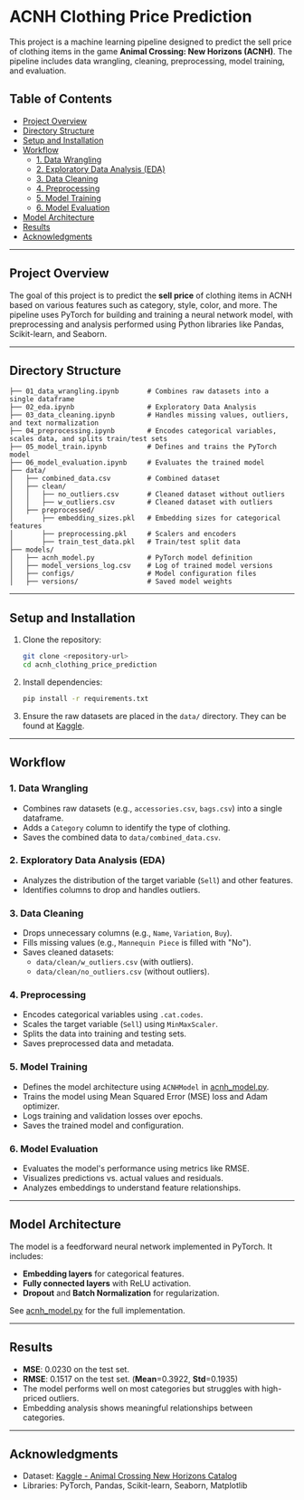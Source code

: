 # ACNH Clothing Price Prediction

This project is a machine learning pipeline designed to predict the sell price of clothing items in the game **Animal Crossing: New Horizons (ACNH)**. The pipeline includes data wrangling, cleaning, preprocessing, model training, and evaluation.

## Table of Contents
- [Project Overview](#project-overview)
- [Directory Structure](#directory-structure)
- [Setup and Installation](#setup-and-installation)
- [Workflow](#workflow)
  - [1. Data Wrangling](#1-data-wrangling)
  - [2. Exploratory Data Analysis (EDA)](#2-exploratory-data-analysis-eda)
  - [3. Data Cleaning](#3-data-cleaning)
  - [4. Preprocessing](#4-preprocessing)
  - [5. Model Training](#5-model-training)
  - [6. Model Evaluation](#6-model-evaluation)
- [Model Architecture](#model-architecture)
- [Results](#results)
- [Acknowledgments](#acknowledgments)

---

## Project Overview

The goal of this project is to predict the **sell price** of clothing items in ACNH based on various features such as category, style, color, and more. The pipeline uses PyTorch for building and training a neural network model, with preprocessing and analysis performed using Python libraries like Pandas, Scikit-learn, and Seaborn.

---

## Directory Structure

```
├── 01_data_wrangling.ipynb       # Combines raw datasets into a single dataframe
├── 02_eda.ipynb                  # Exploratory Data Analysis
├── 03_data_cleaning.ipynb        # Handles missing values, outliers, and text normalization
├── 04_preprocessing.ipynb        # Encodes categorical variables, scales data, and splits train/test sets
├── 05_model_train.ipynb          # Defines and trains the PyTorch model
├── 06_model_evaluation.ipynb     # Evaluates the trained model
├── data/
│   ├── combined_data.csv         # Combined dataset
│   ├── clean/
│   │   ├── no_outliers.csv       # Cleaned dataset without outliers
│   │   ├── w_outliers.csv        # Cleaned dataset with outliers
│   ├── preprocessed/
│       ├── embedding_sizes.pkl   # Embedding sizes for categorical features
│       ├── preprocessing.pkl     # Scalers and encoders
│       ├── train_test_data.pkl   # Train/test split data
├── models/
│   ├── acnh_model.py             # PyTorch model definition
│   ├── model_versions_log.csv    # Log of trained model versions
│   ├── configs/                  # Model configuration files
│   ├── versions/                 # Saved model weights
```

---

## Setup and Installation

1. Clone the repository:
   ```bash
   git clone <repository-url>
   cd acnh_clothing_price_prediction
   ```

2. Install dependencies:
   ```bash
   pip install -r requirements.txt
   ```

3. Ensure the raw datasets are placed in the `data/` directory. They can be found at [Kaggle](https://www.kaggle.com/datasets/jessicali9530/animal-crossing-new-horizons-nookplaza-dataset).

---

## Workflow

### 1. Data Wrangling
- Combines raw datasets (e.g., `accessories.csv`, `bags.csv`) into a single dataframe.
- Adds a `Category` column to identify the type of clothing.
- Saves the combined data to `data/combined_data.csv`.

### 2. Exploratory Data Analysis (EDA)
- Analyzes the distribution of the target variable (`Sell`) and other features.
- Identifies columns to drop and handles outliers.

### 3. Data Cleaning
- Drops unnecessary columns (e.g., `Name`, `Variation`, `Buy`).
- Fills missing values (e.g., `Mannequin Piece` is filled with "No").
- Saves cleaned datasets:
  - `data/clean/w_outliers.csv` (with outliers).
  - `data/clean/no_outliers.csv` (without outliers).

### 4. Preprocessing
- Encodes categorical variables using `.cat.codes`.
- Scales the target variable (`Sell`) using `MinMaxScaler`.
- Splits the data into training and testing sets.
- Saves preprocessed data and metadata.

### 5. Model Training
- Defines the model architecture using `ACNHModel` in [acnh_model.py](models/acnh_model.py).
- Trains the model using Mean Squared Error (MSE) loss and Adam optimizer.
- Logs training and validation losses over epochs.
- Saves the trained model and configuration.

### 6. Model Evaluation
- Evaluates the model's performance using metrics like RMSE.
- Visualizes predictions vs. actual values and residuals.
- Analyzes embeddings to understand feature relationships.

---

## Model Architecture

The model is a feedforward neural network implemented in PyTorch. It includes:
- **Embedding layers** for categorical features.
- **Fully connected layers** with ReLU activation.
- **Dropout** and **Batch Normalization** for regularization.

See [acnh_model.py](models/acnh_model.py) for the full implementation.

---

## Results

- **MSE**: 0.0230 on the test set.
- **RMSE**: 0.1517 on the test set. (**Mean**=0.3922, **Std**=0.1935)
- The model performs well on most categories but struggles with high-priced outliers.
- Embedding analysis shows meaningful relationships between categories.

---

## Acknowledgments

- Dataset: [Kaggle - Animal Crossing New Horizons Catalog](https://www.kaggle.com/datasets/jessicali9530/animal-crossing-new-horizons-nookplaza-dataset)
- Libraries: PyTorch, Pandas, Scikit-learn, Seaborn, Matplotlib